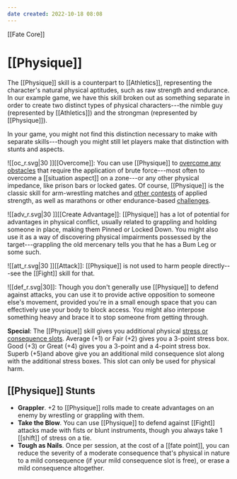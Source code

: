 ```yaml
---
date created: 2022-10-18 08:08
---
```


[[Fate Core]]

# [[Physique]]

The [[Physique]] skill is a counterpart to [[Athletics]], representing the character's natural physical aptitudes, such as raw strength and endurance. In our example game, we have this skill broken out as something separate in order to create two distinct types of physical characters---the nimble guy (represented by [[Athletics]]) and the strongman (represented by [[Physique]]).

In your game, you might not find this distinction necessary to make with separate skills---though you might still let players make that distinction with stunts and aspects.

![[oc_r.svg|30 ]][[Overcome]]: You can use [[Physique]] to [overcome any obstacles](../four-actions/index.html) that require the application of brute force---most often to overcome a [[situation aspect]] on a zone---or any other physical impedance, like prison bars or locked gates. Of course, [[Physique]] is the classic skill for arm-wrestling matches and [other contests](../contests/index.html) of applied strength, as well as marathons or other endurance-based [challenges](../challenges/index.html).

![[adv_r.svg|30 ]][[Create Advantage]]: [[Physique]] has a lot of potential for advantages in physical conflict, usually related to grappling and holding someone in place, making them Pinned or Locked Down. You might also use it as a way of discovering physical impairments possessed by the target---grappling the old mercenary tells you that he has a Bum Leg or some such.

![[att_r.svg|30 ]][[Attack]]: [[Physique]] is not used to harm people directly---see the [[Fight]] skill for that.

![[def_r.svg|30]]: Though you don't generally use [[Physique]] to defend against attacks, you can use it to provide active opposition to someone else's movement, provided you're in a small enough space that you can effectively use your body to block access. You might also interpose something heavy and brace it to stop someone from getting through.

**Special**: The [[Physique]] skill gives you additional physical [stress or consequence slots](../stress-consequences/index.html). Average (+1) or Fair (+2) gives you a 3-point stress box. Good (+3) or Great (+4) gives you a 3-point and a 4-point stress box. Superb (+5)and above give you an additional mild consequence slot along with the additional stress boxes. This slot can only be used for physical harm.

## [[Physique]] Stunts

- **Grappler**. +2 to [[Physique]] rolls made to create advantages on an enemy by wrestling or grappling with them.
- **Take the Blow**. You can use [[Physique]] to defend against [[Fight]] attacks made with fists or blunt instruments, though you always take 1 [[shift]] of stress on a tie.
- **Tough as Nails**. Once per session, at the cost of a [[fate point]], you can reduce the severity of a moderate consequence that's physical in nature to a mild consequence (if your mild consequence slot is free), or erase a mild consequence altogether.

